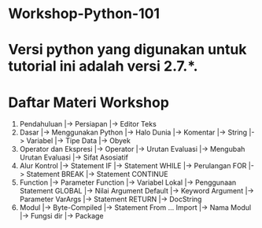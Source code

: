 # Workshop-Python-101
# Versi python yang digunakan untuk tutorial ini adalah versi 2.7.*.
# Daftar Materi Workshop
1. Pendahuluan
    |-> Persiapan
    |-> Editor Teks
2. Dasar
    |-> Menggunakan Python
    |-> Halo Dunia
    |-> Komentar
    |-> String
    |-> Variabel
    |-> Tipe Data
    |-> Obyek
3. Operator dan Ekspresi
    |-> Operator
    |-> Urutan Evaluasi
    |-> Mengubah Urutan Evaluasi
    |-> Sifat Asosiatif
4. Alur Kontrol
    |-> Statement IF
    |-> Statement WHILE
    |-> Perulangan FOR
    |-> Statement BREAK
    |-> Statement CONTINUE
5. Function
    |-> Parameter Function
    |-> Variabel Lokal
    |-> Penggunaan Statement GLOBAL
    |-> Nilai Argument Default
    |-> Keyword Argument
    |-> Parameter VarArgs
    |-> Statement RETURN
    |-> DocString
6. Modul
    |-> Byte-Compiled
    |-> Statement From ... Import
    |-> Nama Modul
    |-> Fungsi dir
    |-> Package